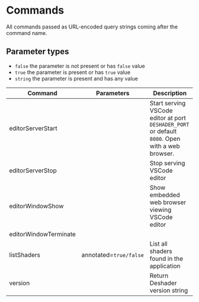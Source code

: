 # Commands

All commands passed as URL-encoded query strings coming after the command name.
## Parameter types
- `false` the parameter is not present or has `false` value
- `true` the parameter is present or has `true` value
- `string` the parameter is present and has any value

Command               | Parameters             | Description
----------------------|------------------------|---------------------------------------------------------------------------
editorServerStart     |                        | Start serving VSCode editor at port `DESHADER_PORT` or default `8080`. Open with a web browser.
editorServerStop      |                        | Stop serving VSCode editor
editorWindowShow      |                        | Show embedded web browser viewing VSCode editor
editorWindowTerminate |                        |
listShaders           | annotated=`true/false` | List all shaders found in the application
version               |                        | Return Deshader version string